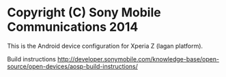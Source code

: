 Copyright (C) Sony Mobile Communications 2014
=============================================

This is the Android device configuration for Xperia Z (lagan platform).

Build instructions
http://developer.sonymobile.com/knowledge-base/open-source/open-devices/aosp-build-instructions/
